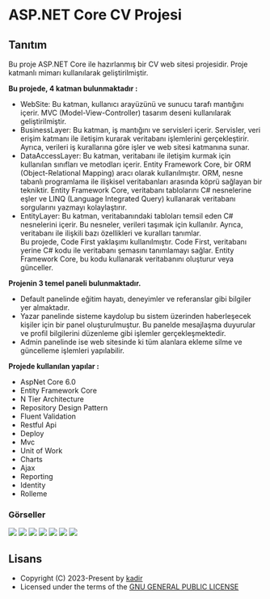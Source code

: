 <h1 align= left><b>ASP.NET Core CV Projesi</b></h1>

## <a name="features">Tanıtım</a>

Bu proje ASP.NET Core ile hazırlanmış bir CV web sitesi projesidir. Proje katmanlı mimarı kullanılarak geliştirilmiştir.  

<b>Bu projede, 4 katman bulunmaktadır :</b>  
- WebSite: Bu katman, kullanıcı arayüzünü ve sunucu tarafı mantığını içerir. MVC (Model-View-Controller) tasarım deseni kullanılarak geliştirilmiştir.  
- BusinessLayer: Bu katman, iş mantığını ve servisleri içerir. Servisler, veri erişim katmanı ile iletişim kurarak veritabanı işlemlerini gerçekleştirir. Ayrıca, verileri iş kurallarına göre işler ve web sitesi katmanına sunar.  
- DataAccessLayer: Bu katman, veritabanı ile iletişim kurmak için kullanılan sınıfları ve metodları içerir. Entity Framework Core, bir ORM (Object-Relational Mapping) aracı olarak kullanılmıştır. ORM, nesne tabanlı programlama ile ilişkisel veritabanları arasında köprü sağlayan bir tekniktir. Entity Framework Core, veritabanı tablolarını C# nesnelerine eşler ve LINQ (Language Integrated Query) kullanarak veritabanı sorgularını yazmayı kolaylaştırır.  
- EntityLayer: Bu katman, veritabanındaki tabloları temsil eden C# nesnelerini içerir. Bu nesneler, verileri taşımak için kullanılır. Ayrıca, veritabanı ile ilişkili bazı özellikleri ve kuralları tanımlar.  
Bu projede, Code First yaklaşımı kullanılmıştır. Code First, veritabanı yerine C# kodu ile veritabanı şemasını tanımlamayı sağlar. Entity Framework Core, bu kodu kullanarak veritabanını oluşturur veya günceller.

<b>Projenin 3 temel paneli bulunmaktadır.</b>  
- Default panelinde eğitim hayatı, deneyimler ve referanslar gibi bilgiler yer almaktadır.  
- Yazar panelinde sisteme kaydolup bu sistem üzerinden haberleşecek kişiler için bir panel oluşturulmuştur. Bu panelde mesajlaşma duyurular ve profil bilgilerini düzenleme gibi işlemler gerçekleşmektedir.  
- Admin panelinde ise web sitesinde ki tüm alanlara ekleme silme ve güncelleme işlemleri yapılabilir.  

<b>Projede kullanılan yapılar :</b>  
- AspNet Core 6.0  
- Entity Framework Core  
- N Tier Architecture  
- Repository Design Pattern  
- Fluent Validation  
- Restful Api  
- Deploy  
- Mvc  
- Unit of Work  
- Charts  
- Ajax  
- Reporting  
- Identity  
- Rolleme  

### <a name="images">Görseller</a>

<p align="left">
  <img src="https://telegra.ph/file/7b557e3a972e4e6617400.png">
  <img src="https://telegra.ph/file/37fa27836732860ebfb66.png">
  <img src="https://telegra.ph/file/f6283033bc639504649e3.png">
  <img src="https://telegra.ph/file/ebece9ad29057a4cc5fba.png">
  <img src="https://telegra.ph/file/d485581b84acfd3e33313.png">
  <img src="https://telegra.ph/file/26ad68c7849f9d2a7e296.png">
  <img src="https://telegra.ph/file/c24afacd1e87d55bc98f5.png">
</p>

## <a name="license">Lisans</a>

 - Copyright (C) 2023-Present by [kadir](github.com/kadirrbayar)️
 - Licensed under the terms of the [GNU GENERAL PUBLIC LICENSE](https://github.com/kadirrbayar/ASPNETCore-CV/blob/main/LICENSE)
